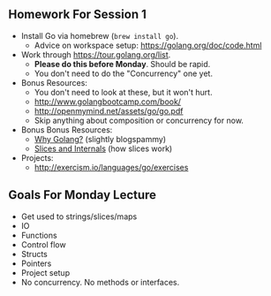 ## Homework For Session 1

* Install Go via homebrew (`brew install go`).
    * Advice on workspace setup: https://golang.org/doc/code.html
* Work through https://tour.golang.org/list.
    * **Please do this before Monday**. Should be rapid.
    * You don't need to do the "Concurrency" one yet.
* Bonus Resources:
    * You don't need to look at these, but it won't hurt.
    * http://www.golangbootcamp.com/book/
    * http://openmymind.net/assets/go/go.pdf
    * Skip anything about composition or concurrency for now.
* Bonus Bonus Resources:
    * [Why Golang?](https://hackernoon.com/the-beauty-of-go-98057e3f0a7d) (slightly blogspammy)
    * [Slices and Internals](https://blog.golang.org/go-slices-usage-and-internals) (how slices work)
* Projects:
    * http://exercism.io/languages/go/exercises

## Goals For Monday Lecture

* Get used to strings/slices/maps
* IO
* Functions
* Control flow
* Structs
* Pointers
* Project setup
* No concurrency. No methods or interfaces.
